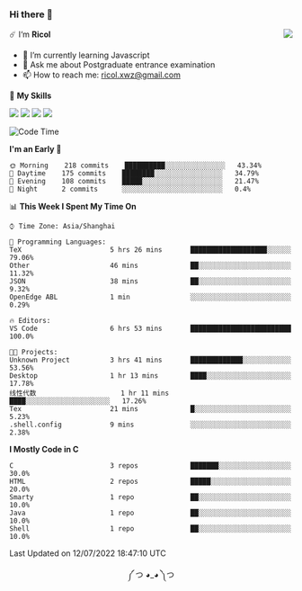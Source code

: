 ### Hi there 👋

<a href="#">
  <img align="right" src="https://github-readme-stats.vercel.app/api?username=Ricolxwz&count_private=true&show_icons=true&theme=prussian" />
</a>

☄️ I‘m **Ricol**

- 🌱 I’m currently learning Javascript
- 💬 Ask me about Postgraduate entrance examination
- 📫 How to reach me: ricol.xwz@gmail.com

🌟 **My Skills**

![](https://img.shields.io/badge/-Git-000000?style=flat-square&logo=git&logoColor=fff)
![](https://img.shields.io/badge/-C-3e74a2?style=flat-square&logo=C&logoColor=fff)
![](https://img.shields.io/badge/-Python-4fc08d?style=flat-square&logo=python&logoColor=fff)
![](https://img.shields.io/badge/-java-ffa500?style=flat-square&logo=java&logoColor=fff)

<!--START_SECTION:waka-->
![Code Time](http://img.shields.io/badge/Code%20Time-0%20secs-blue)

**I'm an Early 🐤** 

```text
🌞 Morning    218 commits    ██████████░░░░░░░░░░░░░░░   43.34% 
🌆 Daytime    175 commits    ████████░░░░░░░░░░░░░░░░░   34.79% 
🌃 Evening    108 commits    █████░░░░░░░░░░░░░░░░░░░░   21.47% 
🌙 Night      2 commits      ░░░░░░░░░░░░░░░░░░░░░░░░░   0.4%

```


📊 **This Week I Spent My Time On** 

```text
⌚︎ Time Zone: Asia/Shanghai

💬 Programming Languages: 
TeX                      5 hrs 26 mins       ███████████████████░░░░░░   79.06% 
Other                    46 mins             ██░░░░░░░░░░░░░░░░░░░░░░░   11.32% 
JSON                     38 mins             ██░░░░░░░░░░░░░░░░░░░░░░░   9.32% 
OpenEdge ABL             1 min               ░░░░░░░░░░░░░░░░░░░░░░░░░   0.29%

🔥 Editors: 
VS Code                  6 hrs 53 mins       █████████████████████████   100.0%

🐱‍💻 Projects: 
Unknown Project          3 hrs 41 mins       █████████████░░░░░░░░░░░░   53.56% 
Desktop                  1 hr 13 mins        ████░░░░░░░░░░░░░░░░░░░░░   17.78% 
线性代数                     1 hr 11 mins        ████░░░░░░░░░░░░░░░░░░░░░   17.26% 
Tex                      21 mins             █░░░░░░░░░░░░░░░░░░░░░░░░   5.23% 
.shell.config            9 mins              ░░░░░░░░░░░░░░░░░░░░░░░░░   2.38%

```

**I Mostly Code in C** 

```text
C                        3 repos             ███████░░░░░░░░░░░░░░░░░░   30.0% 
HTML                     2 repos             █████░░░░░░░░░░░░░░░░░░░░   20.0% 
Smarty                   1 repo              ██░░░░░░░░░░░░░░░░░░░░░░░   10.0% 
Java                     1 repo              ██░░░░░░░░░░░░░░░░░░░░░░░   10.0% 
Shell                    1 repo              ██░░░░░░░░░░░░░░░░░░░░░░░   10.0%

```



 Last Updated on 12/07/2022 18:47:10 UTC
<!--END_SECTION:waka-->

<div align="center">
༼ つ ◕_◕ ༽つ
</div>
